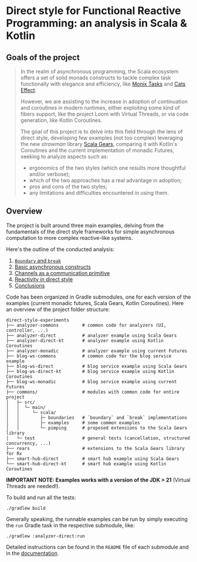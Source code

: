 # Direct style for Functional Reactive Programming: an analysis in Scala & Kotlin

## Goals of the project

> In the realm of asynchronous programming, the Scala ecosystem offers a set of solid monads constructs to tackle complex task functionally with elegance and efficiency, like [Monix Tasks](https://monix.io/docs/current/eval/task.html) and [Cats Effect](https://typelevel.org/cats-effect/).
>
> However, we are assisting to the increase in adoption of continuation and coroutines in modern runtimes, either exploiting some kind of fibers support, like the project Loom with Virtual Threads, or via code generation, like Kotlin Coroutines.
>
> The goal of this project is to delve into this field through the lens of direct style, developing few examples (not too complex) leveraging the new *strawman* library [Scala Gears](https://github.com/lampepfl/gears), comparing it with Kotlin's Coroutines and the current implementation of monadic Futures, seeking to analyze aspects such as:
>
> - ergonomics of the two styles (which one results more thoughtful and/or verbose);
> - which of the two approaches has a real advantage in adoption;
> - pros and cons of the two styles;
> - any limitations and difficulties encountered in using them.

## Overview

The project is built around three main examples, delving from the fundamentals of the direct style frameworks for simple asynchronous computation to more complex reactive-like systems.

Here's the outline of the conducted analysis:

1. [`Boundary` and `break`](./docs/01-boundaries)
2. [Basic asynchronous constructs](./docs/02-basics)
3. [Channels as a communication primitive](./docs/03-channels)
4. [Reactivity in direct style](./docs/04-rears)
5. [Conclusions](./docs/05-going-further)

Code has been organized in Gradle submodules, one for each version of the examples (current monadic futures, Scala Gears, Kotlin Coroutines).
Here an overview of the project folder structure:

```plaintext
direct-style-experiments
├── analyzer-commons         # common code for analyzers (UI, controller, ...)
├── analyzer-direct          # analyzer example using Scala Gears
├── analyzer-direct-kt       # analyzer example using Kotlin Coroutines
├── analyzer-monadic         # analyzer example using current Futures
├── blog-ws-commons          # common code for the blog service example
├── blog-ws-direct           # blog service example using Scala Gears
├── blog-ws-direct-kt        # blog service example using Kotlin Coroutines
├── blog-ws-monadic          # blog service example using current Futures
├── commons/                 # modules with common code for entire project
│   ├─ src/
│   │  └─ main/
│   │     └─ scala/
│   │        ├─ boundaries   # `boundary` and `break` implementations
│   │        ├─ examples     # some common examples
│   │        └─ pimping      # proposed extensions to the Scala Gears library
│   └─ test                  # general tests (cancellation, structured concurrency, ...)
├── rears                    # extensions to the Scala Gears library for Rx
├── smart-hub-direct         # smart hub example using Scala Gears
└── smart-hub-direct-kt      # smart hub example using Kotlin Coroutines
```

**IMPORTANT NOTE: Examples works with a version of the JDK > 21** (Virtual Threads are needed!).

To build and run all the tests:

```
./gradlew build
```

Generally speaking, the runnable examples can be run by simply executing the `run` Gradle task in the respective submodule, like:

```
./gradlew :analyzer-direct:run
```

Detailed instructions can be found in the `README` file of each submodule and in the [documentation](https://tassiluca.github.io/direct-style-experiments/).
